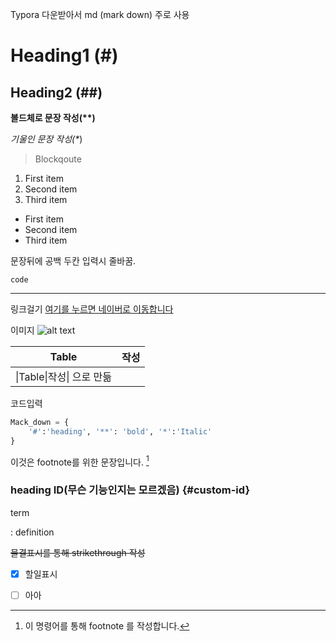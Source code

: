 Typora 다운받아서 md (mark down) 주로 사용

# Heading1 (#)

## Heading2 (##)

 **볼드체로 문장 작성(\**)**

*기울인 문장 작성(\**)

> Blockqoute

1. First item
2. Second item
3. Third item

- First item
- Second item
- Third item

문장뒤에 공백 두칸 입력시  줄바꿈.

`code`

---

링크걸기 [여기를 누르면 네이버로 이동합니다](https://www.naver.com/)

이미지 ![alt text](C:\Users\zladb\Desktop\G-star.jpg)



| Table                     | 작성 |
| ------------------------- | ---- |
| \|Table\|작성\| 으로 만듦 |      |

코드입력

```python
Mack_down = {
    '#':'heading', '**': 'bold', '*':'Italic'
}
```

이것은 footnote를 위한 문장입니다. [^1]

[^1]:이 명령어를 통해 footnote 를 작성합니다.

### heading ID(무슨 기능인지는 모르겠음) {#custom-id}

term

: definition

~~물결표시를 통해 strikethrough 작성~~

- [x] 할일표시

- [ ] 아아 









